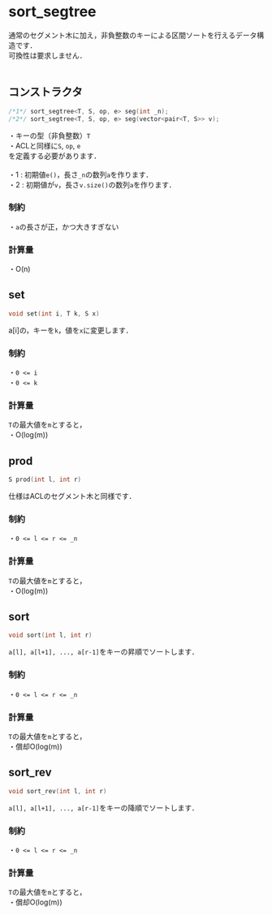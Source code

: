 # sort_segtree
通常のセグメント木に加え，非負整数のキーによる区間ソートを行えるデータ構造です．  
可換性は要求しません．  
<br>
## コンストラクタ
```cpp
/*1*/ sort_segtree<T, S, op, e> seg(int _n);
/*2*/ sort_segtree<T, S, op, e> seg(vector<pair<T, S>> v);
```
・キーの型（非負整数）`T`  
・ACLと同様に`S`, `op`, `e`  
を定義する必要があります．  
<br>
・1 : 初期値`e()`，長さ`_n`の数列`a`を作ります．  
・2 : 初期値が`v`，長さ`v.size()`の数列`a`を作ります．  
### 制約
・`a`の長さが正，かつ大きすぎない  
### 計算量
・O(n)
<br>
## set
```cpp
void set(int i, T k, S x)
```
a[i]の，キーを`k`，値を`x`に変更します．
### 制約
・`0 <= i`  
・`0 <= k`  
### 計算量
`T`の最大値を`m`とすると，  
・O(log(m))
<br>
## prod
```cpp
S prod(int l, int r)
```
仕様はACLのセグメント木と同様です．
### 制約
・`0 <= l <= r <= _n`
### 計算量
`T`の最大値を`m`とすると，  
・O(log(m))
<br>
## sort
```cpp
void sort(int l, int r)
```
`a[l], a[l+1], ..., a[r-1]`をキーの昇順でソートします．
### 制約
・`0 <= l <= r <= _n`
### 計算量
`T`の最大値を`m`とすると，  
・償却O(log(m))
<br>
## sort_rev
```cpp
void sort_rev(int l, int r)
```
`a[l], a[l+1], ..., a[r-1]`をキーの降順でソートします．
### 制約
・`0 <= l <= r <= _n`
### 計算量
`T`の最大値を`m`とすると，  
・償却O(log(m))
